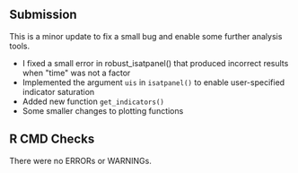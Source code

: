 ## Submission
This is a minor update to fix a small bug and enable some further analysis tools. 

- I fixed a small error in robust_isatpanel() that produced incorrect results when "time" was not a factor
-   Implemented the argument `uis` in `isatpanel()` to enable user-specified indicator saturation
- Added new function `get_indicators()`
- Some smaller changes to plotting functions

## R CMD Checks

There were no ERRORs or WARNINGs.
